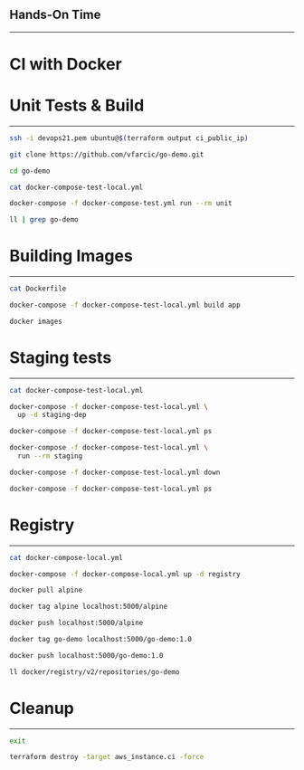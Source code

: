 ## Hands-On Time

---

# CI with Docker


# Unit Tests & Build

---

```bash
ssh -i devops21.pem ubuntu@$(terraform output ci_public_ip)

git clone https://github.com/vfarcic/go-demo.git

cd go-demo

cat docker-compose-test-local.yml

docker-compose -f docker-compose-test.yml run --rm unit

ll | grep go-demo
```


# Building Images

---

```bash
cat Dockerfile

docker-compose -f docker-compose-test-local.yml build app

docker images
```


# Staging tests

---

```bash
cat docker-compose-test-local.yml

docker-compose -f docker-compose-test-local.yml \
  up -d staging-dep

docker-compose -f docker-compose-test-local.yml ps

docker-compose -f docker-compose-test-local.yml \
  run --rm staging

docker-compose -f docker-compose-test-local.yml down

docker-compose -f docker-compose-test-local.yml ps
```


# Registry

---

```bash
cat docker-compose-local.yml

docker-compose -f docker-compose-local.yml up -d registry

docker pull alpine

docker tag alpine localhost:5000/alpine

docker push localhost:5000/alpine

docker tag go-demo localhost:5000/go-demo:1.0

docker push localhost:5000/go-demo:1.0

ll docker/registry/v2/repositories/go-demo
```


# Cleanup

---

```bash
exit

terraform destroy -target aws_instance.ci -force
```